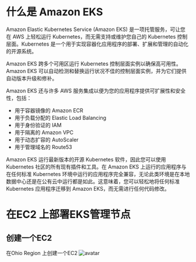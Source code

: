 # 什么是 Amazon EKS
Amazon Elastic Kubernetes Service (Amazon EKS) 是一项托管服务，可让您在 AWS 上轻松运行 Kubernetes，而无需支持或维护您自己的 Kubernetes 控制层面。Kubernetes 是一个用于实现容器化应用程序的部署、扩展和管理的自动化的开源系统。

Amazon EKS 跨多个可用区运行 Kubernetes 控制层面实例以确保高可用性。Amazon EKS 可以自动检测和替换运行状况不佳的控制层面实例，并为它们提供自动版本升级和修补。

Amazon EKS 还与许多 AWS 服务集成以便为您的应用程序提供可扩展性和安全性，包括：

- 用于容器镜像的 Amazon ECR
- 用于负载分配的 Elastic Load Balancing
- 用于身份验证的 IAM
- 用于隔离的 Amazon VPC
- 用于动态扩容的 AutoScaler
- 用于管理域名的 Route53

Amazon EKS 运行最新版本的开源 Kubernetes 软件，因此您可以使用 Kubernetes 社区的所有现有插件和工具。在 Amazon EKS 上运行的应用程序与在任何标准 Kubernetes 环境中运行的应用程序完全兼容，无论此类环境是在本地数据中心还是在公有云中运行都是如此。这意味着，您可以轻松地将任何标准 Kubernetes 应用程序迁移到 Amazon EKS，而无需进行任何代码修改。

# 在EC2 上部署EKS管理节点
## 创建一个EC2
在Ohio Region 上创建一个EC2
![avatar](./图片/1.1png)
